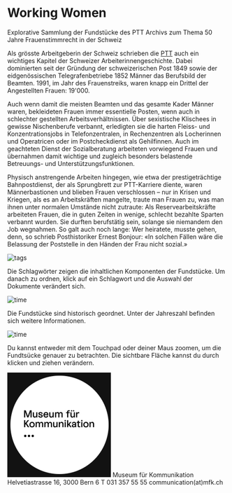 # Working Women

Explorative Sammlung der Fundstücke des PTT Archivs zum Thema 50 Jahre Frauenstimmrecht in der Schweiz


Als grösste Arbeitgeberin der Schweiz schrieben die [PTT](https://www.mfk.ch/forschen/ptt-archiv) auch ein wichtiges Kapitel der Schweizer Arbeiterinnengeschichte. Dabei dominierten seit der Gründung der schweizerischen Post 1849 sowie der eidgenössischen Telegrafenbetriebe 1852 Männer das Berufsbild der Beamten. 1991, im Jahr des Frauenstreiks, waren knapp ein Drittel der Angestellten Frauen: 19'000.

Auch wenn damit die meisten Beamten und das gesamte Kader Männer waren, bekleideten Frauen immer essentielle Posten, wenn auch in schlechter gestellten Arbeitsverhältnissen. Über sexistische Klischees in gewisse Nischenberufe verbannt, erledigten sie die harten Fleiss- und Konzentrationsjobs in Telefonzentralen, in Rechenzentren als Locherinnen und Operatricen oder im Postcheckdienst als Gehilfinnen. Auch im geachteten Dienst der Sozialberatung arbeiteten vorwiegend Frauen und übernahmen damit wichtige und zugleich besonders belastende Betreuungs- und Unterstützungsfunktionen.

Physisch anstrengende Arbeiten hingegen, wie etwa der prestigeträchtige Bahnpostdienst, der als Sprungbrett zur PTT-Karriere diente, waren Männerbastionen und blieben Frauen verschlossen – nur in Krisen und Kriegen, als es an Arbeitskräften mangelte, traute man Frauen zu, was man ihnen unter normalen Umstände nicht zutraute: Als Reservearbeitskräfte arbeiteten Frauen, die in guten Zeiten in wenige, schlecht bezahlte Sparten verbannt wurden. Sie durften berufstätig sein, solange sie niemandem den Job wegnahmen. So galt auch noch lange: Wer heiratete, musste gehen, denn, so schrieb Posthistoriker Ernest Bonjour: «In solchen Fällen wäre die Belassung der Poststelle in den Händen der Frau nicht sozial.»


![tags](img/infobar_tags_b.svg)

Die Schlagwörter zeigen die inhaltlichen Komponenten der Fundstücke. Um danach zu ordnen, klick auf ein Schlagwort und die Auswahl der Dokumente verändert sich.

![time](img/infobar_time_b.svg)

Die Fundstücke sind historisch geordnet. Unter der Jahreszahl befinden sich weitere Informationen.

![time](img/infobar_scroll_b.svg)

Du kannst entweder mit dem Touchpad oder deiner Maus zoomen, um die Fundtsücke genauer zu betrachten. Die sichtbare Fläche kannst du durch klicken und ziehen verändern.

![logo](img/Mfk.png)
Museum für Kommunikation
Helvetiastrasse 16, 3000 Bern 6
T 031 357 55 55
communication(at)mfk.ch

